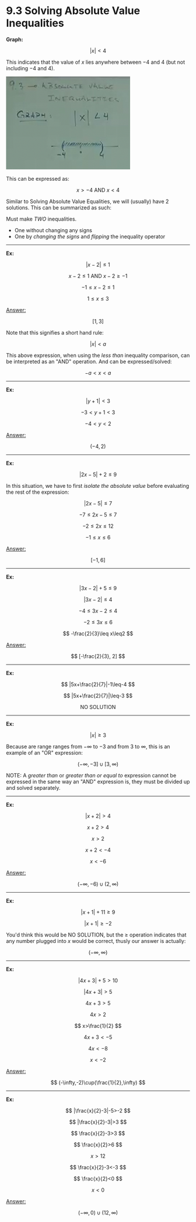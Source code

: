# 9.3 Solving Absolute Value Inequalities

**Graph:**

$$ |x| < 4 $$

This indicates that the value of $x$ lies anywhere between $-4$ and $4$ (but not
including $-4$ and $4$).

![Absolute Value Inequalities 1](./intermediate_algebra_9.3_1.png)

This can be expressed as:

$$ x>-4 \text{ AND } x<4 $$

Similar to Solving Absolute Value Equalities, we will (usually) have 2
solutions. This can be summarized as such:

Must make _TWO_ inequalities.

- One without changing any signs
- One by _changing the signs_ and _flipping_ the inequality operator

---

**Ex:**

$$ |x-2|\leq1 $$

$$ x-2\leq1 \text{ AND } x-2\geq-1$$

$$ -1 \leq x-2 \leq 1 $$

$$ 1 \leq x \leq 3 $$

<ins>Answer:</ins>

$$ [1,3] $$

Note that this signifies a short hand rule:

$$ |x| < a $$

This above expression, when using the _less than_ inequality comparison, can be
interpreted as an "AND" operation. And can be expressed/solved:

$$ -a<x<a $$

---

**Ex:**

$$ |y+1|<3 $$

$$ -3<y+1<3 $$

$$ -4<y<2 $$

<ins>Answer:</ins>

$$ (-4,2) $$

---

**Ex:**

$$ |2x-5|+2\leq9 $$

In this situation, we have to first _isolate the absolute value_ before
evaluating the rest of the expression:

$$ |2x-5|\leq7 $$

$$ -7\leq2x-5\leq7 $$

$$ -2\leq2x\leq12 $$

$$ -1\leq x\leq6 $$

<ins>Answer:</ins>

$$ [-1,6] $$

---

**Ex:**

$$ |3x-2|+5\leq9 $$

$$ |3x-2|\leq4 $$

$$ -4\leq3x-2\leq4 $$

$$ -2\leq3x\leq6 $$

$$ -\frac{2}{3}\leq x\leq2 $$

<ins>Answer:</ins>

$$ [-\frac{2}{3}, 2] $$

---

**Ex:**

$$ |5x+\frac{2}{7}|-1\leq-4 $$

$$ |5x+\frac{2}{7}|\leq-3 $$

$$ \text{NO SOLUTION} $$

---

**Ex:**

$$ |x|\geq3 $$

Because are range ranges from $-\infty$ to $-3$ and from $3$ to $\infty$, this
is an example of an "OR" expression:

$$ (-\infty, -3]\cup[3, \infty) $$

NOTE: A _greater than_ or _greater than or equal to_ expression cannot be
expressed in the same way an "AND" expression is, they must be divided up and
solved separately.

---

**Ex:**

$$ |x+2|>4 $$

$$ x+2>4 $$

$$ x>2 $$

$$ x+2<-4 $$

$$ x<-6 $$

<ins>Answer:</ins>

$$ (-\infty, -6)\cup(2, \infty) $$

---

**Ex:**

$$ |x+1|+11\geq9 $$

$$ |x+1|\geq-2 $$

You'd think this would be NO SOLUTION, but the $\geq$ operation indicates that
any number plugged into $x$ would be correct, thusly our answer is actually:

$$ (-\infty, \infty) $$

---

**Ex:**

$$ |4x+3|+5>10 $$

$$ |4x+3|>5 $$

$$ 4x+3>5 $$

$$ 4x>2 $$

$$ x>\frac{1}{2} $$

$$ 4x+3<-5 $$

$$ 4x<-8 $$

$$ x<-2 $$

<ins>Answer:</ins>

$$ (-\infty,-2)\cup(\frac{1}{2},\infty) $$

---

**Ex:**

$$ |\frac{x}{2}-3|-5>-2 $$

$$ |\frac{x}{2}-3|>3 $$

$$ \frac{x}{2}-3>3 $$

$$ \frac{x}{2}>6 $$

$$ x>12 $$

$$ \frac{x}{2}-3<-3 $$

$$ \frac{x}{2}<0 $$

$$ x<0 $$

<ins>Answer:</ins>

$$ (-\infty,0)\cup(12,\infty) $$
